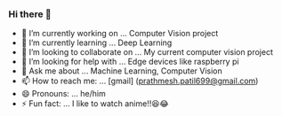 ### Hi there 👋





- 🔭 I’m currently working on ... Computer Vision project
- 🌱 I’m currently learning ... Deep Learning
- 👯 I’m looking to collaborate on ... My current computer vision project
- 🤔 I’m looking for help with ... Edge devices like raspberry pi
- 💬 Ask me about ... Machine Learning, Computer Vision
- 📫 How to reach me: ... [gmail] (prathmesh.patil699@gmail.com)
- 😄 Pronouns: ... he/him
- ⚡ Fun fact: ... I like to watch anime!!😆😂


